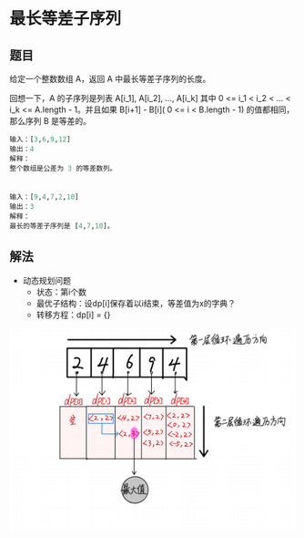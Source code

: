 # 最长等差子序列

## 题目

给定一个整数数组 A，返回 A 中最长等差子序列的长度。

回想一下，A 的子序列是列表 A[i_1], A[i_2], ..., A[i_k] 其中 0 <= i_1 < i_2 < ... < i_k <= A.length - 1。并且如果 B[i+1] - B[i]( 0 <= i < B.length - 1) 的值都相同，那么序列 B 是等差的。

```python
输入：[3,6,9,12]
输出：4
解释：
整个数组是公差为 3 的等差数列。


输入：[9,4,7,2,10]
输出：3
解释：
最长的等差子序列是 [4,7,10]。
```

## 解法

- 动态规划问题
  - 状态：第i个数
  - 最优子结构：设dp[i]保存着以i结束，等差值为x的字典？
  - 转移方程：dp[i] = {}

![最长等差子数组](./img/最长等差子序列.jpg)

